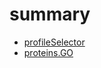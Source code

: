 # summary



+ [profileSelector](summary/profileSelector.1) 
+ [proteins.GO](summary/proteins.GO.1) 
